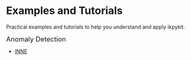 <script src="https://kit.fontawesome.com/d20edc211b.js" crossorigin="anonymous"></script>

# Examples and Tutorials

Practical examples and tutorials to help you understand and apply ikpykit.

<span style="font-size: 1.3em;">Anomaly Detection</span>

- [INNE](../user_guides/inne.html)
